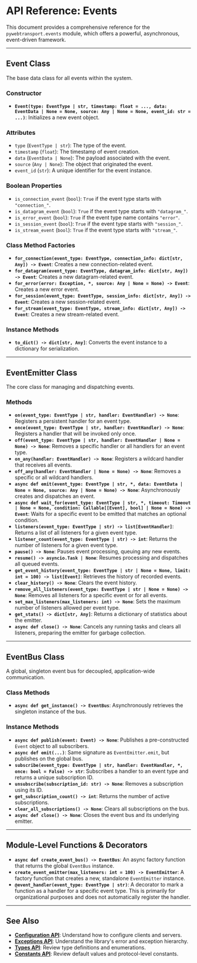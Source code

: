 # API Reference: Events

This document provides a comprehensive reference for the `pywebtransport.events` module, which offers a powerful, asynchronous, event-driven framework.

---

## Event Class

The base data class for all events within the system.

### Constructor

- **`Event(type: EventType | str, timestamp: float = ..., data: EventData | None = None, source: Any | None = None, event_id: str = ...)`**: Initializes a new event object.

### Attributes

- `type` (`EventType | str`): The type of the event.
- `timestamp` (`float`): The timestamp of event creation.
- `data` (`EventData | None`): The payload associated with the event.
- `source` (`Any | None`): The object that originated the event.
- `event_id` (`str`): A unique identifier for the event instance.

### Boolean Properties

- `is_connection_event` (`bool`): `True` if the event type starts with `"connection_"`.
- `is_datagram_event` (`bool`): `True` if the event type starts with `"datagram_"`.
- `is_error_event` (`bool`): `True` if the event type name contains `"error"`.
- `is_session_event` (`bool`): `True` if the event type starts with `"session_"`.
- `is_stream_event` (`bool`): `True` if the event type starts with `"stream_"`.

### Class Method Factories

- **`for_connection(event_type: EventType, connection_info: dict[str, Any]) -> Event`**: Creates a new connection-related event.
- **`for_datagram(event_type: EventType, datagram_info: dict[str, Any]) -> Event`**: Creates a new datagram-related event.
- **`for_error(error: Exception, *, source: Any | None = None) -> Event`**: Creates a new error event.
- **`for_session(event_type: EventType, session_info: dict[str, Any]) -> Event`**: Creates a new session-related event.
- **`for_stream(event_type: EventType, stream_info: dict[str, Any]) -> Event`**: Creates a new stream-related event.

### Instance Methods

- **`to_dict() -> dict[str, Any]`**: Converts the event instance to a dictionary for serialization.

---

## EventEmitter Class

The core class for managing and dispatching events.

### Methods

- **`on(event_type: EventType | str, handler: EventHandler) -> None`**: Registers a persistent handler for an event type.
- **`once(event_type: EventType | str, handler: EventHandler) -> None`**: Registers a handler that will be invoked only once.
- **`off(event_type: EventType | str, handler: EventHandler | None = None) -> None`**: Removes a specific handler or all handlers for an event type.
- **`on_any(handler: EventHandler) -> None`**: Registers a wildcard handler that receives all events.
- **`off_any(handler: EventHandler | None = None) -> None`**: Removes a specific or all wildcard handlers.
- **`async def emit(event_type: EventType | str, *, data: EventData | None = None, source: Any | None = None) -> None`**: Asynchronously creates and dispatches an event.
- **`async def wait_for(event_type: EventType | str, *, timeout: Timeout | None = None, condition: Callable[[Event], bool] | None = None) -> Event`**: Waits for a specific event to be emitted that matches an optional condition.
- **`listeners(event_type: EventType | str) -> list[EventHandler]`**: Returns a list of all listeners for a given event type.
- **`listener_count(event_type: EventType | str) -> int`**: Returns the number of listeners for a given event type.
- **`pause() -> None`**: Pauses event processing, queuing any new events.
- **`resume() -> asyncio.Task | None`**: Resumes processing and dispatches all queued events.
- **`get_event_history(event_type: EventType | str | None = None, limit: int = 100) -> list[Event]`**: Retrieves the history of recorded events.
- **`clear_history() -> None`**: Clears the event history.
- **`remove_all_listeners(event_type: EventType | str | None = None) -> None`**: Removes all listeners for a specific event or for all events.
- **`set_max_listeners(max_listeners: int) -> None`**: Sets the maximum number of listeners allowed per event type.
- **`get_stats() -> dict[str, Any]`**: Returns a dictionary of statistics about the emitter.
- **`async def close() -> None`**: Cancels any running tasks and clears all listeners, preparing the emitter for garbage collection.

---

## EventBus Class

A global, singleton event bus for decoupled, application-wide communication.

### Class Methods

- **`async def get_instance() -> EventBus`**: Asynchronously retrieves the singleton instance of the bus.

### Instance Methods

- **`async def publish(event: Event) -> None`**: Publishes a pre-constructed `Event` object to all subscribers.
- **`async def emit(...)`**: Same signature as `EventEmitter.emit`, but publishes on the global bus.
- **`subscribe(event_type: EventType | str, handler: EventHandler, *, once: bool = False) -> str`**: Subscribes a handler to an event type and returns a unique subscription ID.
- **`unsubscribe(subscription_id: str) -> None`**: Removes a subscription using its ID.
- **`get_subscription_count() -> int`**: Returns the number of active subscriptions.
- **`clear_all_subscriptions() -> None`**: Clears all subscriptions on the bus.
- **`async def close() -> None`**: Closes the event bus and its underlying emitter.

---

## Module-Level Functions & Decorators

- **`async def create_event_bus() -> EventBus`**: An async factory function that returns the global `EventBus` instance.
- **`create_event_emitter(max_listeners: int = 100) -> EventEmitter`**: A factory function that creates a new, standalone `EventEmitter` instance.
- **`@event_handler(event_type: EventType | str)`**: A decorator to mark a function as a handler for a specific event type. This is primarily for organizational purposes and does not automatically register the handler.

---

## See Also

- **[Configuration API](config.md)**: Understand how to configure clients and servers.
- **[Exceptions API](exceptions.md)**: Understand the library's error and exception hierarchy.
- **[Types API](types.md)**: Review type definitions and enumerations.
- **[Constants API](constants.md)**: Review default values and protocol-level constants.
